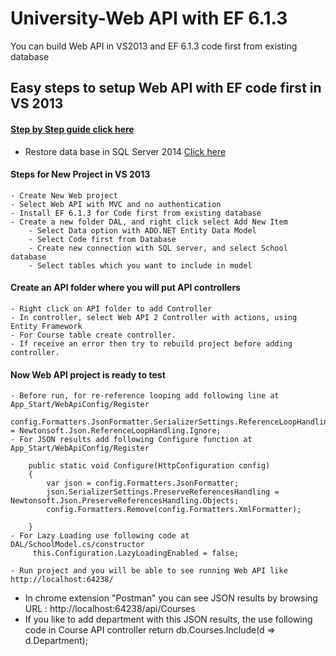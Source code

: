# University-Web API with EF 6.1.3
You can build Web API in VS2013 and EF 6.1.3 code first from existing database

## Easy steps to setup Web API with EF code first in VS 2013  
#### [Step by Step guide click here](https://github.com/qasirdev/UniversityAPI/) 

- Restore data base in SQL Server 2014 [Click here](https://github.com/qasirdev/UniversityAPI) 

#### Steps for New Project in VS 2013 
	- Create New Web project 
	- Select Web API with MVC and no authentication 
    - Install EF 6.1.3 for Code first from existing database 
    - Create a new folder DAL, and right click select Add New Item 
        - Select Data option with ADO.NET Entity Data Model 
        - Select Code first from Database 
        - Create new connection with SQL server, and select School database 
        - Select tables which you want to include in model 
		
#### Create an API folder where you will put API controllers 
	- Right click on API folder to add Controller 
	- In controller, select Web API 2 Controller with actions, using Entity Framework 
	- For Course table create controller.  
	- If receive an error then try to rebuild project before adding controller. 

#### Now Web API project is ready to test 
	- Before run, for re-reference looping add following line at App_Start/WebApiConfig/Register 
         config.Formatters.JsonFormatter.SerializerSettings.ReferenceLoopHandling = Newtonsoft.Json.ReferenceLoopHandling.Ignore; 
	- For JSON results add following Configure function at App_Start/WebApiConfig/Register   
         
        public static void Configure(HttpConfiguration config)
        {
            var json = config.Formatters.JsonFormatter;
            json.SerializerSettings.PreserveReferencesHandling = Newtonsoft.Json.PreserveReferencesHandling.Objects;
            config.Formatters.Remove(config.Formatters.XmlFormatter);

        }
	- For Lazy Loading use following code at DAL/SchoolModel.cs/constructor 
         this.Configuration.LazyLoadingEnabled = false; 

	- Run project and you will be able to see running Web API like http://localhost:64238/  

- In chrome extension "Postman" you can see JSON results by browsing URL : http://localhost:64238/api/Courses 
- If you like to add department with this JSON results, the use following code in Course API controller
	return db.Courses.Include(d => d.Department);


